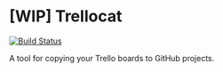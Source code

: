 # [WIP] Trellocat

[![Build Status](https://travis-ci.org/kubukoz/trellocat.svg?branch=master)](https://travis-ci.org/kubukoz/trellocat)

A tool for copying your Trello boards to GitHub projects.
